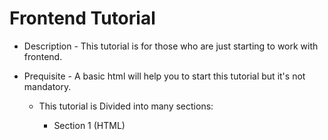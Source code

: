 # Frontend Tutorial

* Description - This tutorial is for those who are just starting to work with frontend.

* Prequisite - A basic html will help you to start this tutorial but it's not mandatory.

    * This tutorial is Divided into many sections:

        * Section 1 (HTML)